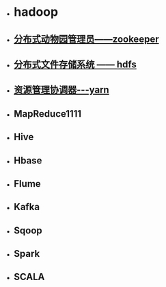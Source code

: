 

- # hadoop

- ## [分布式动物园管理员——zookeeper](hadoop/zookeeper/zookeeper.md)

- ## [分布式文件存储系统 —— hdfs](hadoop/hdfs/hdfs.md)

- ## [资源管理协调器---yarn](hadoop/yarn/yarn.md)

- ## MapReduce1111

- ## Hive

- ## Hbase

- ## Flume

- ## Kafka

- ## Sqoop

- ## Spark

- ## SCALA

